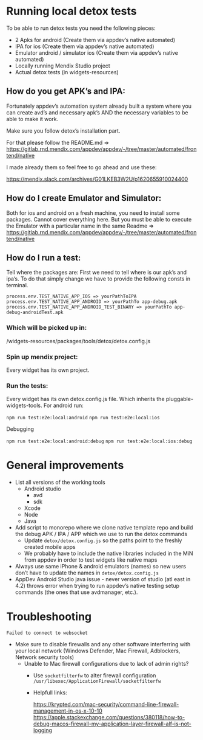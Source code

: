 # Running local detox tests
To be able to run detox tests you need the following pieces:


- 2 Apks for android (Create them via appdev’s native automated)
- IPA for ios (Create them via appdev’s native automated)
- Emulator android / simulator ios (Create them via appdev’s native automated)
- Locally running Mendix Studio project 
- Actual detox tests (in widgets-resources)

## How do you get APK’s and IPA:

Fortunately appdev’s automation system already built a system where you can create avd’s and necessary apk’s AND the necessary variables to be able to make it work.

Make sure you follow detox’s installation part.

For that please follow the README.md => https://gitlab.rnd.mendix.com/appdev/appdev/-/tree/master/automated/frontend/native

I made already them so feel free to go ahead and use these:

https://mendix.slack.com/archives/G01LKEB3W2U/p1620655910024400

## How do I create Emulator and Simulator:

Both for ios and android on a fresh machine, you need to install some packages. Cannot cover everything here. But you must be able to execute the Emulator with a particular name in the same Readme => https://gitlab.rnd.mendix.com/appdev/appdev/-/tree/master/automated/frontend/native

## How do I run a test:

Tell where the packages are:
First we need to tell where is our apk’s and ipa’s. To do that simply change we have to provide the following consts in terminal.


    process.env.TEST_NATIVE_APP_IOS => yourPathToIPA
    process.env.TEST_NATIVE_APP_ANDROID => yourPathTo app-debug.apk
    process.env.TEST_NATIVE_APP_ANDROID_TEST_BINARY => yourPathTo app-debug-androidTest.apk

### Which will be picked up in:
/widgets-resources/packages/tools/detox/detox.config.js

### Spin up mendix project:
Every widget has its own project.

### Run the tests:
Every widget has its own detox.config.js file. Which inherits the pluggable-widgets-tools. For android run:

`npm run test:e2e:local:android`
`npm run test:e2e:local:ios`

Debugging

`npm run test:e2e:local:android:debug`
`npm run test:e2e:local:ios:debug`

# General improvements
- List all versions of the working tools 
    - Android studio
        - avd
        - sdk
    - Xcode
    - Node
    - Java
- Add script to monorepo where we clone native template repo and build the debug APK / IPA / APP which we use to run the detox commands
    - Update `detox/detox.config.js` so the paths point to the freshly created mobile apps
    - We probably have to include the native libraries included in the MiN from appdev in order to test widgets like native maps
- Always use same iPhone & android emulators (names) so new users don’t have to update the names in `detox/detox.config.js`
- AppDev Android Studio java issue - never version of studio (atl east in 4.2) throws error when trying to run appdev’s native testing setup commands (the ones that use avdmanager, etc.). 

# Troubleshooting
`Failed to connect to websocket`
- Make sure to disable firewalls and any other software interferring with your local network (Windows Defender, Mac Firewall, Adblockers, Network security tools)
    - Unable to Mac firewall configurations due to lack of admin rights?
        - Use `socketfilterfw` to alter firewall configuration `/usr/libexec/ApplicationFirewall/socketfilterfw`
        - Helpfull links:

            https://krypted.com/mac-security/command-line-firewall-management-in-os-x-10-10
            https://apple.stackexchange.com/questions/380118/how-to-debug-macos-firewall-my-application-layer-firewall-alf-is-not-logging

